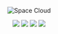 <p align="center">  
<img src="https://workmate.blob.core.windows.net/images/gitlogo.png" alt="Space Cloud" style="max-height: 300px">
</p>
<p align="center">
 <img src="https://img.shields.io/github/issues-raw/naendo/twitch-net">
 <img src="https://img.shields.io/badge/.NETCore-3.1-ff69b4.svg">
 <img src="https://img.shields.io/github/workflow/status/naendo/twitch-net/.NET%20Core%20Desktop">
 <img src="https://img.shields.io/discord/298408053970305024?logo=discord">
</p>
